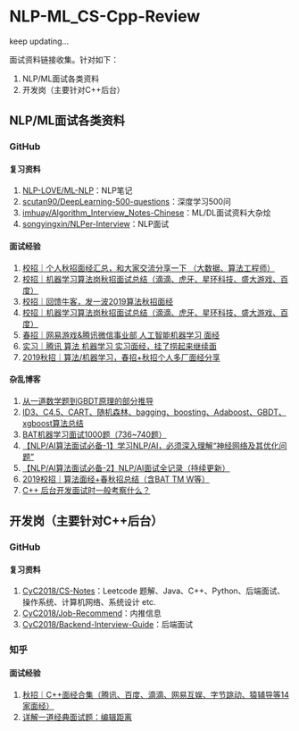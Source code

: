 # NLP-ML_CS-Cpp-Review

keep updating...

面试资料链接收集。针对如下：
1. NLP/ML面试各类资料
2. 开发岗（主要针对C++后台）


## NLP/ML面试各类资料
### GitHub
#### 复习资料
1. [NLP-LOVE/ML-NLP](https://github.com/NLP-LOVE/ML-NLP)：NLP笔记
2. [scutan90/DeepLearning-500-questions](https://github.com/scutan90/DeepLearning-500-questions)：深度学习500问
3. [imhuay/Algorithm_Interview_Notes-Chinese](https://github.com/imhuay/Algorithm_Interview_Notes-Chinese)：ML/DL面试资料大杂烩
4. [songyingxin/NLPer-Interview](https://github.com/songyingxin/NLPer-Interview)：NLP面试

#### 面试经验
1. [校招｜个人秋招面经汇总，和大家交流分享一下 （大数据、算法工程师）](https://zhuanlan.zhihu.com/p/90696087)
2. [校招｜机器学习算法岗秋招面试总结（滴滴、虎牙、星环科技、盛大游戏、百度）](https://zhuanlan.zhihu.com/p/90287650)
3. [校招｜回馈牛客，发一波2019算法秋招面经](https://zhuanlan.zhihu.com/p/89495389)
4. [校招｜机器学习算法岗秋招面试总结（滴滴、虎牙、星环科技、盛大游戏、百度）](https://zhuanlan.zhihu.com/p/90287650)
5. [春招｜网易游戏&腾讯微信事业部 人工智能机器学习 面经](https://zhuanlan.zhihu.com/p/59259010)
6. [实习｜腾讯 算法 机器学习 实习面经，挂了捞起来继续面](https://zhuanlan.zhihu.com/p/73153825)
7. [2019秋招｜算法/机器学习，春招+秋招个人多厂面经分享](https://zhuanlan.zhihu.com/p/46596845)

#### 杂乱博客
1. [从一道数学题到GBDT原理的部分推导](https://zhuanlan.zhihu.com/p/76002032)
2. [ID3、C4.5、CART、随机森林、bagging、boosting、Adaboost、GBDT、xgboost算法总结](https://zhuanlan.zhihu.com/p/34534004)
3. [BAT机器学习面试1000题（736~740题）](https://zhuanlan.zhihu.com/p/52882004)
4. [【NLP/AI算法面试必备-1】学习NLP/AI，必须深入理解“神经网络及其优化问题”](https://zhuanlan.zhihu.com/p/56633392)
5. [【NLP/AI算法面试必备-2】NLP/AI面试全记录（持续更新）](https://zhuanlan.zhihu.com/p/57153934)
6. [2019校招｜算法面经+春秋招总结（含BAT TM W等）](https://zhuanlan.zhihu.com/p/47150666)
7. [C++ 后台开发面试时一般考察什么？](https://www.zhihu.com/collection/439607189)


## 开发岗（主要针对C++后台）
### GitHub
#### 复习资料
1. [CyC2018/CS-Notes](https://github.com/CyC2018/CS-Notes)：Leetcode 题解、Java、C++、Python、后端面试、操作系统、计算机网络、系统设计 etc.
2. [CyC2018/Job-Recommend](https://github.com/CyC2018/Job-Recommend)：内推信息
3. [CyC2018/Backend-Interview-Guide](https://github.com/CyC2018/Backend-Interview-Guide)：后端面试

### 知乎
#### 面试经验
1. [秋招｜C++面经合集（腾讯、百度、滴滴、网易互娱、字节跳动、猿辅导等14家面经）](https://zhuanlan.zhihu.com/p/91838785)
2. [详解一道经典面试题：编辑距离](https://zhuanlan.zhihu.com/p/80682302)

